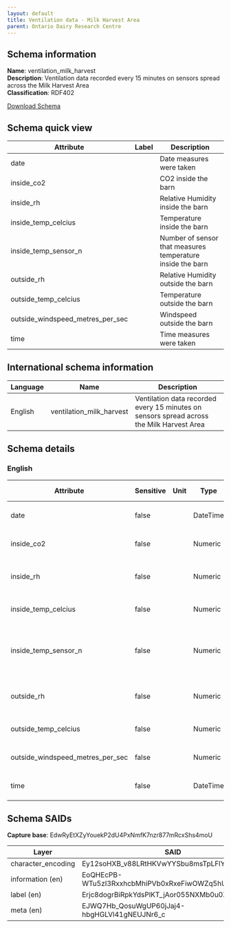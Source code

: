 ```yaml
---
layout: default  
title: Ventilation data - Milk Harvest Area
parent: Ontario Dairy Research Centre  
---
```


## Schema information

**Name**: ventilation_milk_harvest  
**Description**: Ventilation data recorded every 15 minutes on sensors spread across the Milk Harvest Area  
**Classification**: RDF402

[Download Schema](Schema_Ventilation_Milk_Harvest.zip)

## Schema quick view

| Attribute | Label | Description |
| --- | --- | --- |
| date |  | Date measures were taken |
| inside_co2 |  | CO2 inside the barn |
| inside_rh |  | Relative Humidity inside the barn |
| inside_temp_celcius |  | Temperature inside the barn |
| inside_temp_sensor_n |  | Number of sensor that measures temperature inside the barn |
| outside_rh |  | Relative Humidity outside the barn |
| outside_temp_celcius |  | Temperature outside the barn |
| outside_windspeed_metres_per_sec |  | Windspeed outside the barn |
| time |  | Time measures were taken |

## International schema information

| Language | Name | Description |
| --- | --- | --- |
| English | ventilation_milk_harvest | Ventilation data recorded every 15 minutes on sensors spread across the Milk Harvest Area |

## Schema details

### English

| Attribute | Sensitive | Unit | Type | Label | Description | List | Character encoding |
| --- | --- | --- | --- | --- | --- | --- | --- |
| date | false |  | DateTime |  | Date measures were taken | Not a list | utf-8 |
| inside_co2 | false |  | Numeric |  | CO2 inside the barn | Not a list | utf-8 |
| inside_rh | false |  | Numeric |  | Relative Humidity inside the barn | Not a list | utf-8 |
| inside_temp_celcius | false |  | Numeric |  | Temperature inside the barn | Not a list | utf-8 |
| inside_temp_sensor_n | false |  | Numeric |  | Number of sensor that measures temperature inside the barn | Not a list | utf-8 |
| outside_rh | false |  | Numeric |  | Relative Humidity outside the barn | Not a list | utf-8 |
| outside_temp_celcius | false |  | Numeric |  | Temperature outside the barn | Not a list | utf-8 |
| outside_windspeed_metres_per_sec | false |  | Numeric |  | Windspeed outside the barn | Not a list | utf-8 |
| time | false |  | DateTime |  | Time measures were taken | Not a list | utf-8 |

## Schema SAIDs

**Capture base**: EdwRyEtXZyYouekP2dU4PxNmfK7nzr877mRcxShs4moU

| Layer | SAID |
| --- | --- |
| character_encoding | Ey12soHXB_v88LRtHKVwYYSbu8msTpLFlYFgR1Tlo1rY |
| information (en) | EoQHEcPB-WTu5zI3RxxhcbMhiPVb0xRxeFiwOWZq5hUY |
| label (en) | Erjc8dogrBiRpkYdsPlKT_jAor055NXMb0u0Z1w-4J0E |
| meta (en) | EJWQ7Hb_QosuWgUP60jJaj4-hbgHGLVl41gNEUJNr6_c |
